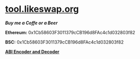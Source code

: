 # [tool.likeswap.org](https://tool.likeswap.org)

_**Buy me a Coffe or a Beer**_

**Ethereum:** 0x1Cb58603F3011379cCB196d8FAc4c1d032803f82

**BSC:** 0x1Cb58603F3011379cCB196d8FAc4c1d032803f82

**[ABI Encoder and Decoder](https://tool.likeswap.org/abi/)**
